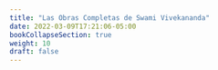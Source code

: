 ```yaml
---
title: "Las Obras Completas de Swami Vivekananda"
date: 2022-03-09T17:21:06-05:00
bookCollapseSection: true
weight: 10
draft: false
---
```


